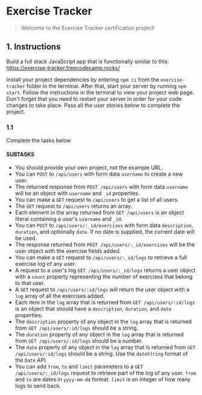 # Exercise Tracker

> Welcome to the Exercise Tracker certification project!

## 1. Instructions

Build a full stack JavaScript app that is functionally similar to this: https://exercise-tracker.freecodecamp.rocks/

Install your project dependencies by entering `npm ci` from the `exercise-tracker` folder in the terminal. After that, start your server by running `npm start`. Follow the instructions in the terminal to view your project web page. Don't forget that you need to restart your server in order for your code changes to take place. Pass all the user stories below to complete the project.

### 1.1

Complete the tasks below

#### SUBTASKS

- You should provide your own project, not the example URL.
- You can `POST` to `/api/users` with form data `username` to create a new user.
- The returned response from `POST /api/users` with form data `username` will be an object with `username` and `_id` properties.
- You can make a `GET` request to `/api/users` to get a list of all users.
- The `GET` request to `/api/users` returns an array.
- Each element in the array returned from `GET /api/users` is an object literal containing a user's `username` and `_id`.
- You can `POST` to `/api/users/:_id/exercises` with form data `description`, `duration`, and optionally `date`. If no date is supplied, the current date will be used.
- The response returned from `POST /api/users/:_id/exercises` will be the user object with the exercise fields added.
- You can make a `GET` request to `/api/users/:_id/logs` to retrieve a full exercise log of any user.
- A request to a user's log `GET /api/users/:_id/logs` returns a user object with a `count` property representing the number of exercises that belong to that user.
- A `GET` request to `/api/users/:id/logs` will return the user object with a `log` array of all the exercises added.
- Each item in the `log` array that is returned from `GET /api/users/:id/logs` is an object that should have a `description`, `duration`, and `date` properties.
- The `description` property of any object in the `log` array that is returned from `GET /api/users/:id/logs` should be a string.
- The `duration` property of any object in the `log` array that is returned from `GET /api/users/:id/logs` should be a number.
- The `date` property of any object in the `log` array that is returned from `GET /api/users/:id/logs` should be a string. Use the `dateString` format of the `Date` API.
- You can add `from`, `to` and `limit` parameters to a `GET /api/users/:_id/logs` request to retrieve part of the log of any user. `from` and `to` are dates in `yyyy-mm-dd` format. `limit` is an integer of how many logs to send back.
